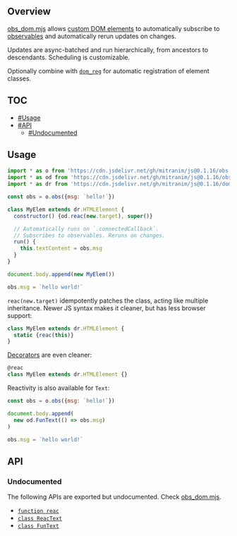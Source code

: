 ## Overview

[obs_dom.mjs](../obs_dom.mjs) allows [custom DOM elements](https://developer.mozilla.org/en-US/docs/Web/Web_Components/Using_custom_elements) to automatically subscribe to [observables](obs_readme.md) and automatically rerun updates on changes.

Updates are async-batched and run hierarchically, from ancestors to descendants. Scheduling is customizable.

Optionally combine with [`dom_reg`](dom_reg_readme.md) for automatic registration of element classes.

## TOC

* [#Usage](#usage)
* [#API](#api)
  * [#Undocumented](#undocumented)

## Usage

```js
import * as o from 'https://cdn.jsdelivr.net/gh/mitranim/js@0.1.16/obs.mjs'
import * as od from 'https://cdn.jsdelivr.net/gh/mitranim/js@0.1.16/obs_dom.mjs'
import * as dr from 'https://cdn.jsdelivr.net/gh/mitranim/js@0.1.16/dom_reg.mjs'

const obs = o.obs({msg: `hello!`})

class MyElem extends dr.HTMLElement {
  constructor() {od.reac(new.target), super()}

  // Automatically runs on `.connectedCallback`.
  // Subscribes to observables. Reruns on changes.
  run() {
    this.textContent = obs.msg
  }
}

document.body.append(new MyElem())

obs.msg = `hello world!`
```

`reac(new.target)` idempotently patches the class, acting like multiple inheritance. Newer JS syntax makes it cleaner, but has less browser support:

```js
class MyElem extends dr.HTMLElement {
  static {reac(this)}
}
```

[Decorators](https://github.com/tc39/proposal-decorators) are even cleaner:

```js
@reac
class MyElem extends dr.HTMLElement {}
```

Reactivity is also available for `Text`:

```js
const obs = o.obs({msg: `hello!`})

document.body.append(
  new od.FunText(() => obs.msg)
)

obs.msg = `hello world!`
```

## API

### Undocumented

The following APIs are exported but undocumented. Check [obs_dom.mjs](../obs_dom.mjs).

  * [`function reac`](../obs_dom.mjs#L5)
  * [`class ReacText`](../obs_dom.mjs#L7)
  * [`class FunText`](../obs_dom.mjs#L29)
